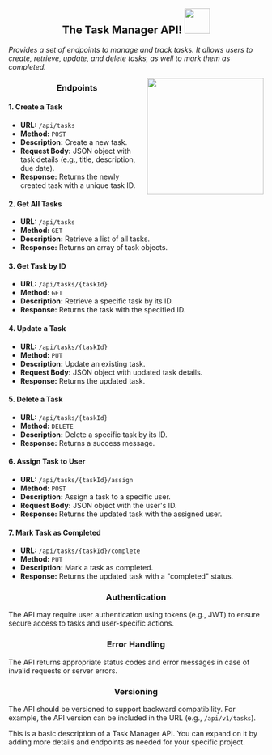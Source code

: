 <h2 align='center'> The Task Manager API! <img src="https://media.giphy.com/media/mGcNjsfWAjY5AEZNw6/giphy.gif" width="50"></h2>

<p><em>Provides a set of endpoints to manage and track tasks. It allows users to create, retrieve, update, and delete tasks, as well to mark them as completed.</em></p>

<img align='right' src="https://media4.giphy.com/media/v1.Y2lkPTc5MGI3NjExNDgxaXJiMzA1c2xrdm5rMHltaGVjdWN0ZWNkMnFmcnB6b2Z3ODkwZyZlcD12MV9pbnRlcm5hbF9naWZfYnlfaWQmY3Q9Zw/l0MYudxO2MHJDTbVK/giphy.gif" width="230">

<h3 align='center'>Endpoints</h3>

<h4>1. Create a Task</h4>

- **URL:** `/api/tasks`
- **Method:** `POST`
- **Description:** Create a new task.
- **Request Body:** JSON object with task details (e.g., title, description, due date).
- **Response:** Returns the newly created task with a unique task ID.

<h4>2. Get All Tasks</h3>

- **URL:** `/api/tasks`
- **Method:** `GET`
- **Description:** Retrieve a list of all tasks.
- **Response:** Returns an array of task objects.

<h4>3. Get Task by ID</h3>

- **URL:** `/api/tasks/{taskId}`
- **Method:** `GET`
- **Description:** Retrieve a specific task by its ID.
- **Response:** Returns the task with the specified ID.

<h4>4. Update a Task</h3>

- **URL:** `/api/tasks/{taskId}`
- **Method:** `PUT`
- **Description:** Update an existing task.
- **Request Body:** JSON object with updated task details.
- **Response:** Returns the updated task.

<h4>5. Delete a Task</h3>

- **URL:** `/api/tasks/{taskId}`
- **Method:** `DELETE`
- **Description:** Delete a specific task by its ID.
- **Response:** Returns a success message.

<h4>6. Assign Task to User</h3>

- **URL:** `/api/tasks/{taskId}/assign`
- **Method:** `POST`
- **Description:** Assign a task to a specific user.
- **Request Body:** JSON object with the user's ID.
- **Response:** Returns the updated task with the assigned user.

<h4>7. Mark Task as Completed</h4>

- **URL:** `/api/tasks/{taskId}/complete`
- **Method:** `PUT`
- **Description:** Mark a task as completed.
- **Response:** Returns the updated task with a "completed" status.

<h3 align='center'>Authentication</h3>

The API may require user authentication using tokens (e.g., JWT) to ensure secure access to tasks and user-specific actions.

<h3 align='center'>Error Handling</h3>

The API returns appropriate status codes and error messages in case of invalid requests or server errors.

<h3 align='center'>Versioning</h3>

The API should be versioned to support backward compatibility. For example, the API version can be included in the URL (e.g., `/api/v1/tasks`).

This is a basic description of a Task Manager API. You can expand on it by adding more details and endpoints as needed for your specific project.

